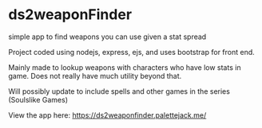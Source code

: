 # ds2weaponFinder
simple app to find weapons you can use given a stat spread

Project coded using nodejs, express, ejs, and uses bootstrap for front end.

Mainly made to lookup weapons with characters who have low stats in game. Does not really have much utility beyond that.

Will possibly update to include spells and other games in the series (Soulslike Games)

View the app here: https://ds2weaponfinder.palettejack.me/
